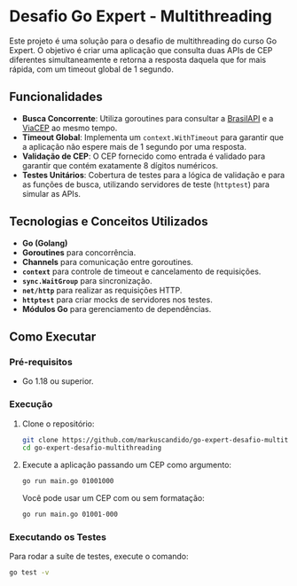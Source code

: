 # Desafio Go Expert - Multithreading

Este projeto é uma solução para o desafio de multithreading do curso Go Expert. O objetivo é criar uma aplicação que consulta duas APIs de CEP diferentes simultaneamente e retorna a resposta daquela que for mais rápida, com um timeout global de 1 segundo.

## Funcionalidades

- **Busca Concorrente**: Utiliza goroutines para consultar a [BrasilAPI](https://brasilapi.com.br/) e a [ViaCEP](http://viacep.com.br/) ao mesmo tempo.
- **Timeout Global**: Implementa um `context.WithTimeout` para garantir que a aplicação não espere mais de 1 segundo por uma resposta.
- **Validação de CEP**: O CEP fornecido como entrada é validado para garantir que contém exatamente 8 dígitos numéricos.
- **Testes Unitários**: Cobertura de testes para a lógica de validação e para as funções de busca, utilizando servidores de teste (`httptest`) para simular as APIs.

## Tecnologias e Conceitos Utilizados

- **Go (Golang)**
- **Goroutines** para concorrência.
- **Channels** para comunicação entre goroutines.
- **`context`** para controle de timeout e cancelamento de requisições.
- **`sync.WaitGroup`** para sincronização.
- **`net/http`** para realizar as requisições HTTP.
- **`httptest`** para criar mocks de servidores nos testes.
- **Módulos Go** para gerenciamento de dependências.

## Como Executar

### Pré-requisitos

- Go 1.18 ou superior.

### Execução

1. Clone o repositório:
   ```sh
   git clone https://github.com/markuscandido/go-expert-desafio-multithreading.git
   cd go-expert-desafio-multithreading
   ```

2. Execute a aplicação passando um CEP como argumento:
   ```sh
   go run main.go 01001000
   ```

   Você pode usar um CEP com ou sem formatação:
   ```sh
   go run main.go 01001-000
   ```

### Executando os Testes

Para rodar a suíte de testes, execute o comando:

```sh
go test -v
```
